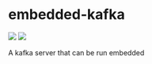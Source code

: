 # embedded-kafka

[<img src="https://img.shields.io/maven-central/v/com.sksamuel.kafka.embedded/embedded-kafka_2.10*.svg?label=latest%20release%20for%202.10"/>](http://search.maven.org/#search%7Cga%7C1%7Ca%3A%22embedded-kafka_2.10%22)
[<img src="https://img.shields.io/maven-central/v/com.sksamuel.kafka.embedded/embedded-kafka_2.11*.svg?label=latest%20release%20for%202.11"/>](http://search.maven.org/#search%7Cga%7C1%7Ca%3A%22embedded-kafka_2.11%22)

A kafka server that can be run embedded
